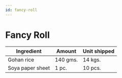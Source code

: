 ```yaml
---
id: fancy-roll
---
```


# Fancy Roll

| Ingredient       | Amount   | Unit shipped |
| ---------------- | -------- | ------------ |
| Gohan rice       | 140 gms. | 14 kgs.      |
| Soya paper sheet | 1 pc.    | 10 pcs.      |
